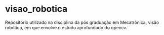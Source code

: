 # visao_robotica
Repositório utilizado na disciplina da pós graduação em Mecatrônica, visão robótica, em que envolve o estudo aprofundado do opencv.
